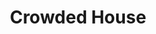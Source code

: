 ---
title: "Crowded House"
summary: "Crowded House are a rock band, formed in Melbourne, Victoria, Australia, in 1985. Its founding members were New Zealander Neil Finn and Australians Paul Hester and Nick Seymour . Later band members include Neil Finn's brother, Tim Finn and sons Liam and Elroy, as well as Americans Mark Hart and Matt Sherrod, with Neil Finn and Nick Seymour being the sole constant members.
Originally active from 1985 to 1996, Crowded House had consistent commercial and critical success in Australia and New Zealand. They achieved success in the United States with their self-titled debut album, which provided the Top Ten hits \"Don't Dream It's Over\" and \"Something So Strong\". Further international success came in the UK, Europe, and South Africa in the early 1990s with their third and fourth albums and the compilation album Recurring Dream, which included the hits \"Fall at Your Feet\", \"Weather with You\", \"Distant Sun\", \"Locked Out\", \"Instinct\", and \"Not the Girl You Think You Are\". Neil and Tim Finn were each awarded an OBE in June 1993 for their contributions to the music of New Zealand.Crowded House disbanded in 1996 following several farewell concerts that year, including the \"Farewell to the World\" concerts in Melbourne and Sydney. Hester died by suicide in 2005. A year later, the group re-formed with drummer Matt Sherrod and released two further albums , each of which reached number one in Australia. The band went on another hiatus, and reunited in 2020 with a new line-up featuring Neil Finn, Nick Seymour, Mitchell Froom, and Finn's sons Liam and Elroy. Their most recent album, Dreamers Are Waiting, was released in 2021.
As of 2021, Crowded House have sold over 15 million albums worldwide. In November 2016, the band was inducted into the ARIA Hall of Fame."
image: "crowded-house.jpg"
apple_music_artist_url: "https://music.apple.com/gb/artist/crowded-house/490131"
wikipedia_url: "https://en.wikipedia.org/wiki/Crowded_House"
---